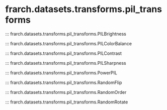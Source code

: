 # frarch.datasets.transforms.pil_transforms

::: frarch.datasets.transforms.pil_transforms.PILBrightness

::: frarch.datasets.transforms.pil_transforms.PILColorBalance

::: frarch.datasets.transforms.pil_transforms.PILContrast

::: frarch.datasets.transforms.pil_transforms.PILSharpness

::: frarch.datasets.transforms.pil_transforms.PowerPIL

::: frarch.datasets.transforms.pil_transforms.RandomFlip

::: frarch.datasets.transforms.pil_transforms.RandomOrder

::: frarch.datasets.transforms.pil_transforms.RandomRotate
